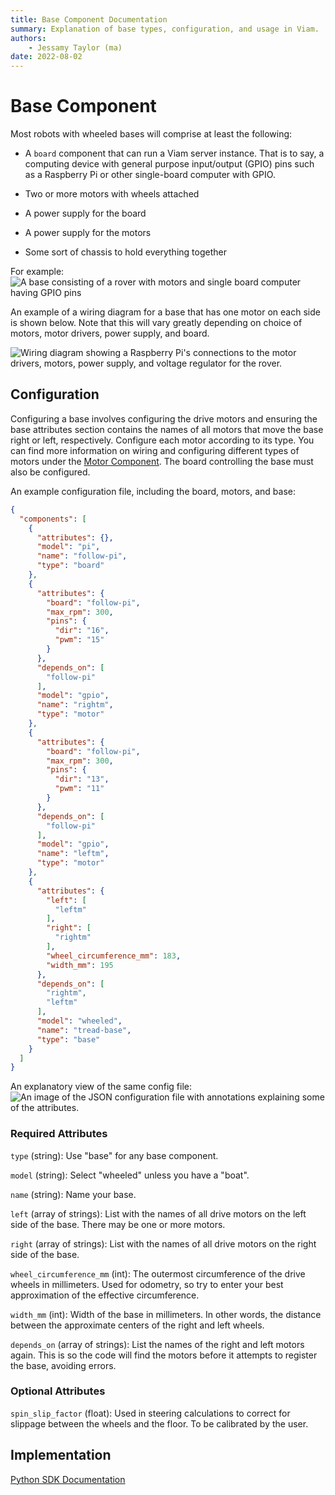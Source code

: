 ```yaml
---
title: Base Component Documentation
summary: Explanation of base types, configuration, and usage in Viam.
authors:
    - Jessamy Taylor (ma)
date: 2022-08-02
---
```

# Base Component
Most robots with wheeled bases will comprise at least the following:

-   A `board` component that can run a Viam server instance. 
That is to say, a computing device with general purpose input/output (GPIO) pins such as a Raspberry Pi or other single-board computer with GPIO.

-   Two or more motors with wheels attached

-   A power supply for the board

-   A power supply for the motors

-   Some sort of chassis to hold everything together

For example:
<img src="/components/img/base-trk-rover-w-arm.png" alt="A base consisting of a rover with motors and single board computer having GPIO pins" />

An example of a wiring diagram for a base that has one motor on each side is shown below.
Note that this will vary greatly depending on choice of motors, motor drivers, power supply, and board.

<img src="/components/img/base-wiring-diagram.png" alt="Wiring diagram showing a Raspberry Pi's connections to the motor drivers, motors, power supply, and voltage regulator for the rover."/>


## Configuration

Configuring a base involves configuring the drive motors and ensuring the base attributes section contains the names of all motors that move the base right or left, respectively.
Configure each motor according to its type. 
You can find more information on wiring and configuring different types of motors under the [Motor Component](https://docs.viam.com/components/motor/).
The board controlling the base must also be configured.

An example configuration file, including the board, motors, and base:

```json
{
  "components": [
    {
      "attributes": {},
      "model": "pi",
      "name": "follow-pi",
      "type": "board"
    },
    {
      "attributes": {
        "board": "follow-pi",
        "max_rpm": 300,
        "pins": {
          "dir": "16",
          "pwm": "15"
        }
      },
      "depends_on": [
        "follow-pi"
      ],
      "model": "gpio",
      "name": "rightm",
      "type": "motor"
    },
    {
      "attributes": {
        "board": "follow-pi",
        "max_rpm": 300,
        "pins": {
          "dir": "13",
          "pwm": "11"
        }
      },
      "depends_on": [
        "follow-pi"
      ],
      "model": "gpio",
      "name": "leftm",
      "type": "motor"
    },
    {
      "attributes": {
        "left": [
          "leftm"
        ],
        "right": [
          "rightm"
        ],
        "wheel_circumference_mm": 183,
        "width_mm": 195
      },
      "depends_on": [
        "rightm",
        "leftm"
      ],
      "model": "wheeled",
      "name": "tread-base",
      "type": "base"
    }
  ]
}
```

An explanatory view of the same config file:
<img src="/components/img/base-json.png" alt="An image of the JSON configuration file with annotations explaining some of the attributes."/>

### Required Attributes

`type` (string): Use "base" for any base component.

`model` (string): Select "wheeled" unless you have a "boat".

`name` (string): Name your base.

`left` (array of strings): List with the names of all drive motors on the left side of the base.
There may be one or more motors.

`right` (array of strings): List with the names of all drive motors on the right side of the base.

`wheel_circumference_mm` (int): The outermost circumference of the drive wheels in millimeters.
Used for odometry, so try to enter your best approximation of the effective circumference.

`width_mm` (int): Width of the base in millimeters. In other words, the distance between the approximate centers of the right and left wheels.

`depends_on` (array of strings): List the names of the right and left motors again.
This is so the code will find the motors before it attempts to register the base, avoiding errors.

### Optional Attributes

`spin_slip_factor` (float): Used in steering calculations to correct for slippage between the wheels and the floor.
To be calibrated by the user.

## Implementation

[Python SDK Documentation](https://python.viam.dev/autoapi/viam/components/base/index.html)
